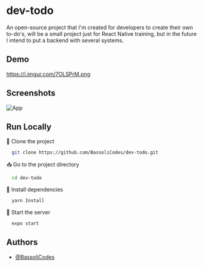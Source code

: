 # dev-todo

An open-source project that I'm created for developers to create their own to-do's, will be a small project just for React Native training, but in the future I intend to put a backend with several systems.

## Demo

https://i.imgur.com/7OLSPrM.png

## Screenshots

![App](https://i.imgur.com/7OLSPrM.png)

## Run Locally

📡 Clone the project

```bash
  git clone https://github.com/BassoliCodes/dev-todo.git
```

📥 Go to the project directory

```bash
  cd dev-todo
```

📜 Install dependencies

```bash
  yarn Install
```

🎉 Start the server

```bash
  expo start
```

## Authors

- [@BassoliCodes](https://www.github.com/BassoliCodes)
